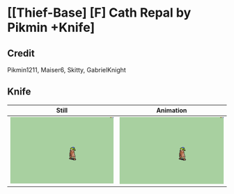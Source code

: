 # [\[Thief-Base\] \[F\] Cath Repal by Pikmin +Knife]

## Credit

Pikmin1211, Maiser6, Skitty, GabrielKnight
	
## Knife

| Still | Animation |
| :---: | :-------: |
| ![Knife still](./Knife_000.png) | ![Knife animation](./Knife.gif) |
